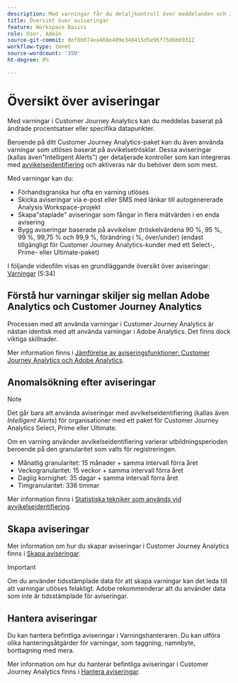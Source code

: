 ```yaml
---
description: Med varningar får du detaljkontroll över meddelanden och integrering med avvikelseidentifiering.
title: Översikt över aviseringar
feature: Workspace Basics
role: User, Admin
source-git-commit: def8b074ea468e409e340415d5e96f75d6b69312
workflow-type: tm+mt
source-wordcount: '359'
ht-degree: 0%

---
```


# Översikt över aviseringar

Med varningar i Customer Journey Analytics kan du meddelas baserat på ändrade procentsatser eller specifika datapunkter.

Beroende på ditt Customer Journey Analytics-paket kan du även använda varningar som utlöses baserat på avvikelsetrösklar. Dessa aviseringar (kallas även&quot;Intelligent Alerts&quot;) ger detaljerade kontroller som kan integreras med [avvikelseidentifiering](/help/analysis-workspace/c-anomaly-detection/anomaly-detection.md) och aktiveras när du behöver dem som mest.

Med varningar kan du:

* Förhandsgranska hur ofta en varning utlöses
* Skicka aviseringar via e-post eller SMS med länkar till autogenererade Analysis Workspace-projekt
* Skapa&quot;staplade&quot; aviseringar som fångar in flera mätvärden i en enda avisering
* Bygg aviseringar baserade på avvikelser (tröskelvärdena 90 %, 95 %, 99 %, 99,75 % och 99,9 %, förändring i %, över/under) (endast tillgängligt för Customer Journey Analytics-kunder med ett Select-, Prime- eller Ultimate-paket)

I följande videofilm visas en grundläggande översikt över aviseringar: [Varningar](https://experienceleague.adobe.com/docs/analytics-learn/tutorials/data-science/intelligent-alerts.html) (5:34)

## Förstå hur varningar skiljer sig mellan Adobe Analytics och Customer Journey Analytics

Processen med att använda varningar i Customer Journey Analytics är nästan identisk med att använda varningar i Adobe Analytics. Det finns dock viktiga skillnader.

Mer information finns i [Jämförelse av aviseringsfunktioner: Customer Journey Analytics och Adobe Analytics](/help/components/c-intelligent-alerts/alerts-feature-comparison.md).

## Anomalsökning efter aviseringar

>[!NOTE]
>
>Det går bara att använda aviseringar med avvikelseidentifiering (kallas även _Intelligent Alerts_) för organisationer med ett paket för Customer Journey Analytics Select, Prime eller Ultimate.

Om en varning använder avvikelseidentifiering varierar utbildningsperioden beroende på den granularitet som valts för registreringen.

* Månatlig granularitet: 15 månader + samma intervall förra året
* Veckogranularitet: 15 veckor + samma intervall förra året
* Daglig kornighet: 35 dagar + samma intervall förra året
* Timgranularitet: 336 timmar

Mer information finns i [Statistiska tekniker som används vid avvikelseidentifiering](/help/analysis-workspace/c-anomaly-detection/statistics-anomaly-detection.md).

## Skapa aviseringar

Mer information om hur du skapar aviseringar i Customer Journey Analytics finns i [Skapa aviseringar](/help/components/c-intelligent-alerts/alert-builder.md).

>[!IMPORTANT]
>
>Om du använder tidsstämplade data för att skapa varningar kan det leda till att varningar utlöses felaktigt. Adobe rekommenderar att du använder data som inte är tidsstämplade för aviseringar.

## Hantera aviseringar

Du kan hantera befintliga aviseringar i Varningshanteraren. Du kan utföra olika hanteringsåtgärder för varningar, som taggning, namnbyte, borttagning med mera.

Mer information om hur du hanterar befintliga aviseringar i Customer Journey Analytics finns i [Hantera aviseringar](/help/components/c-intelligent-alerts/alert-manager.md).

